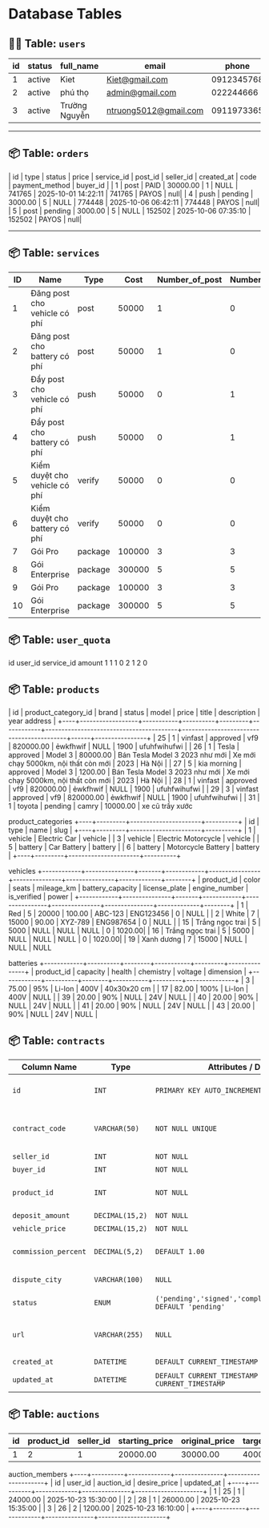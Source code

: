 # Database Tables

## 🧍‍♂️ Table: `users`
| id | status | full_name | email | phone | password | reputation | total_credit | role_id |
|----|---------|------------|------------------------|-------------|-------------------------------------------------------------|------------|--------------|---------|
| 1 | active | Kiet | Kiet@gmail.com | 0912345768 | $2b$10$fyboq9WHFtxbIWD.KW/jKQLjZsul... | 0.00 | 1 | 1 |
| 2 | active | phú thọ | admin@gmail.com | 022244666 | $2b$10$yTRk87fsG7k1sLSiAG.lNJURnJCFM... | 0.00 | 1 | 1 |
| 3 | active | Trường Nguyễn | ntruong5012@gmail.com | 0911973365 | $2b$10$7jwS4Ly9h7bXMaf.OceyXoJi367R... | 0.00 | 1 | 1 |

---

## 📦 Table: `orders`
| id | type | status | price | service_id | post_id | seller_id | created_at | code | payment_method | buyer_id |
| 1 | post | PAID | 30000.00 | 1 | NULL | 741765 | 2025-10-01 14:22:11 | 741765 | PAYOS | null|
| 4 | push | pending | 3000.00 | 5 | NULL | 774448 | 2025-10-06 06:42:11 | 774448 | PAYOS | null|
| 5 | post | pending | 3000.00 | 5 | NULL | 152502 | 2025-10-06 07:35:10 | 152502 | PAYOS | null|

---
## 📦 Table: `services`
| ID | Name                                   | Type    | Cost   | Number_of_post | Number_of_push | Number_of_verify | Service_ref | Product_type |
| -- | -------------------------------------- | ------- | ------ | -------------- | -------------- | ---------------- | ----------- | ------------ |
| 1  | Đăng post cho vehicle có phí           | post    | 50000  | 1              | 0              | 0                | 1           | vehicle      |
| 2  | Đăng post cho battery có phí           | post    | 50000  | 1              | 0              | 0                | 2           | battery      |
| 3  | Đẩy post cho vehicle có phí            | push    | 50000  | 0              | 1              | 0                | 3           | vehicle      |
| 4  | Đẩy post cho battery có phí            | push    | 50000  | 0              | 1              | 0                | 4           | battery      |
| 5  | Kiểm duyệt cho vehicle có phí          | verify  | 50000  | 0              | 0              | 1                | 5           | vehicle      |
| 6  | Kiểm duyệt cho battery có phí          | verify  | 50000  | 0              | 0              | 1                | 6           | battery      |
| 7  | Gói Pro                                | package | 100000 | 3              | 3              | 0                | 1,3           | vehicle      |
| 8  | Gói Enterprise                         | package | 300000 | 5              | 5              | 0                | 1,3         | vehicle      |
| 9  | Gói Pro                                | package | 100000 | 3              | 3              | 0                | 2,4           | battery      |
| 10 | Gói Enterprise                         | package | 300000 | 5              | 5              | 0                | 2,4         | battery      |




## 📦 Table: `user_quota`
id  user_id  service_id  amount
1      1         1         0
2      1         2         0



## 📦 Table: `products`
| id | product_category_id | brand    | status   | model   | price      | title                 | description                              | year address        |
+----+------------------+-----------+----------+---------+------------+-----------------------------------------+------------------------------------------+------+----------------+
| 25 | 1                | vinfast   | approved | vf9     | 820000.00  | ẻwkfhwif                               | NULL                                     | 1900 | ufuhfwihufwi   |
| 26 | 1                | Tesla     | approved | Model 3 | 80000.00   | Bán Tesla Model 3 2023 như mới         | Xe mới chạy 5000km, nội thất còn mới     | 2023 | Hà Nội         |
| 27 | 5                | kia morning | approved | Model 3 | 1200.00   | Bán Tesla Model 3 2023 như mới         | Xe mới chạy 5000km, nội thất còn mới     | 2023 | Hà Nội         |
| 28 | 1                | vinfast   | approved | vf9     | 820000.00  | ẻwkfhwif                               | NULL                                     | 1900 | ufuhfwihufwi   |
| 29 | 3                | vinfast   | approved | vf9     | 820000.00  | ẻwkfhwif                               | NULL                                     | 1900 | ufuhfwihufwi   |
| 31 | 1                | toyota    | pending  | camry   | 10000.00   | xe cũ trầy xước  


product_categories
+----+---------+----------------------+----------+
| id | type    | name                 | slug     |
+----+---------+----------------------+----------+
|  1 | vehicle | Electric Car         | vehicle  |
|  3 | vehicle | Electric Motorcycle  | vehicle  |
|  5 | battery | Car Battery          | battery  |
|  6 | battery | Motorcycle Battery   | battery  |
+----+---------+----------------------+----------+

vehicles
+------------+---------------+-------+------------+----------------+---------------+---------------+-------------+--------+
| product_id | color         | seats | mileage_km | battery_capacity | license_plate | engine_number | is_verified | power  |
+------------+---------------+-------+------------+----------------+---------------+---------------+-------------+--------+
| 1          | Red           | 5     | 20000      | 100.00         | ABC-123       | ENG123456     | 0           | NULL   |
| 2          | White         | 7     | 15000      | 90.00          | XYZ-789       | ENG987654     | 0           | NULL   |
| 15         | Trắng ngọc trai | 5   | 5000       | NULL           | NULL          | NULL          | 0           | 1020.00|
| 16         | Trắng ngọc trai | 5   | 5000       | NULL           | NULL          | NULL          | 0           | 1020.00|
| 19         | Xanh dương    | 7     | 15000      | NULL           | NULL          | NULL  


batteries
+------------+----------+--------+-----------+---------+---------------+
| product_id | capacity | health | chemistry | voltage | dimension     |
+------------+----------+--------+-----------+---------+---------------+
| 3          | 75.00    | 95%    | Li-Ion    | 400V    | 40x30x20 cm   |
| 17         | 82.00    | 100%   | Li-Ion    | 400V    | NULL          |
| 39         | 20.00    | 90%    | NULL      | 24V     | NULL          |
| 40         | 20.00    | 90%    | NULL      | 24V     | NULL          |
| 41         | 20.00    | 90%    | NULL      | 24V     | NULL          |
| 43         | 20.00    | 90%    | NULL      | 24V     | NULL          |


## 📦 Table: `contracts`
| **Column Name**      | **Type**        | **Attributes / Default**                                         | **Description**                             |
| -------------------- | --------------- | ---------------------------------------------------------------- | ------------------------------------------- |
| `id`                 | `INT`           | `PRIMARY KEY AUTO_INCREMENT`                                     | Mã tự tăng, định danh hợp đồng              |
| `contract_code`      | `VARCHAR(50)`   | `NOT NULL UNIQUE`                                                | Mã hợp đồng (VD: CT20251022-001)            |
| `seller_id`          | `INT`           | `NOT NULL`                                                       | ID người bán                                |
| `buyer_id`           | `INT`           | `NOT NULL`                                                       | ID người mua                                |
| `product_id`         | `INT`           | `NOT NULL`                                                       | ID sản phẩm hoặc xe được bán                |
| `deposit_amount`     | `DECIMAL(15,2)` | `NOT NULL`                                                       | Số tiền đặt cọc                             |
| `vehicle_price`      | `DECIMAL(15,2)` | `NOT NULL`                                                       | Giá xe bán ra                               |
| `commission_percent` | `DECIMAL(5,2)`  | `DEFAULT 1.00`                                                   | Phần trăm hoa hồng hệ thống (mặc định 1%)   |
| `dispute_city`       | `VARCHAR(100)`  | `NULL`                                                           | Thành phố xử lý tranh chấp                  |
| `status`             | `ENUM`          | `('pending','signed','completed','cancelled') DEFAULT 'pending'` | Trạng thái hợp đồng                         |
| `url`                | `VARCHAR(255)`  | `NULL`                                                           | Đường dẫn file hợp đồng `.docx` hoặc `.pdf` |
| `created_at`         | `DATETIME`      | `DEFAULT CURRENT_TIMESTAMP`                                      | Ngày tạo                                    |
| `updated_at`         | `DATETIME`      | `DEFAULT CURRENT_TIMESTAMP ON UPDATE CURRENT_TIMESTAMP`          | Ngày cập nhật gần nhất                      |

## 📦 Table: `auctions`
id | product_id | seller_id | starting_price | original_price | target_price | deposit | winner_id | winning_price | duration
-- | ----------- | ---------- | --------------- | --------------- | ------------- | -------- | ---------- | -------------- | --------
1  | 2           | 1          | 20000.00        | 30000.00        | 400000.00     | 5000.00  | (NULL)     | (NULL)         | 300


auction_members
+----+----------+-------------+---------------+---------------------+
| id | user_id  | auction_id  | desire_price  | updated_at          |
+----+----------+-------------+---------------+---------------------+
|  1 | 25       | 1           | 24000.00      | 2025-10-23 15:30:00 |
|  2 | 28       | 1           | 26000.00      | 2025-10-23 15:35:00 |
|  3 | 26       | 2           | 1200.00       | 2025-10-23 16:10:00 |
+----+----------+-------------+---------------+---------------------+